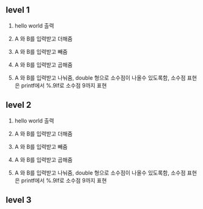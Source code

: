 ## level 1


1. hello world 출력

2. A 와 B를 입력받고 더해줌

3. A 와 B를 입력받고 빼줌

4. A 와 B를 입력받고 곱해줌

5. A 와 B를 입력받고 나눠줌, double 형으로 소수점이 나올수 있도록함, 소수점 표현은 printf에서 %.9lf로 소수점 9까지 표현





## level 2


1. hello world 출력

2. A 와 B를 입력받고 더해줌

3. A 와 B를 입력받고 빼줌

4. A 와 B를 입력받고 곱해줌

5. A 와 B를 입력받고 나눠줌, double 형으로 소수점이 나올수 있도록함, 소수점 표현은 printf에서 %.9lf로 소수점 9까지 표현











## level 3